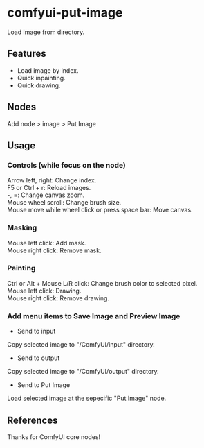 # comfyui-put-image

Load image from directory. 

## Features  
- Load image by index.  
- Quick inpainting.  
- Quick drawing.  

## Nodes  
Add node > image > Put Image

## Usage

### Controls \(while focus on the node\)  
Arrow left, right: Change index.  
F5 or Ctrl + r: Reload images.  
-, =: Change canvas zoom.  
Mouse wheel scroll: Change brush size.  
Mouse move while wheel click or press space bar: Move canvas.  

### Masking  
Mouse left click: Add mask.  
Mouse right click: Remove mask.  

### Painting  
Ctrl or Alt + Mouse L/R click: Change brush color to selected pixel.  
Mouse left click: Drawing.  
Mouse right click: Remove drawing.  

### Add menu items to Save Image and Preview Image  
- Send to input  

Copy selected image to "/ComfyUI/input" directory.  

- Send to output  

Copy selected image to "/ComfyUI/output" directory.  

- Send to Put Image  

Load selected image at the sepecific "Put Image" node.  

## References  

Thanks for ComfyUI core nodes!